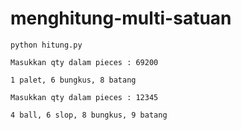 # menghitung-multi-satuan

```python hitung.py```

```
Masukkan qty dalam pieces : 69200

1 palet, 6 bungkus, 8 batang
```

```
Masukkan qty dalam pieces : 12345

4 ball, 6 slop, 8 bungkus, 9 batang
```
